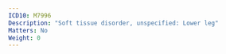 ```yaml
---
ICD10: M7996
Description: "Soft tissue disorder, unspecified: Lower leg"
Matters: No
Weight: 0
---
```

